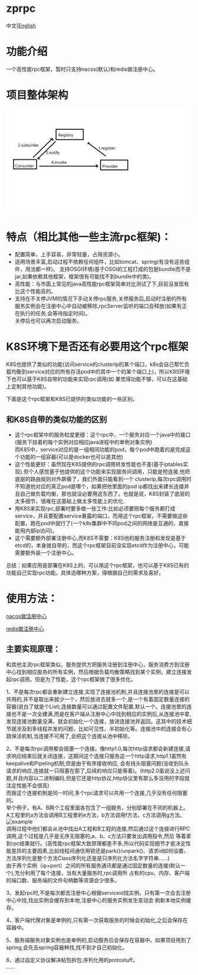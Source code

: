 # zprpc
中文|[English](https://github.com/65487123/zprpc/blob/master/README-EN.md)
# 功能介绍
一个高性能rpc框架，暂时只支持nacos(默认)和redis做注册中心。

# 项目整体架构
![architecture](https://github.com/65487123/zprpc/raw/master/architecture.png)
# 特点（相比其他一些主流rpc框架)：
* 配置简单，上手容易，非常轻量，占用资源小。
* 适用场景丰富,启动过程不依赖任何组件，比如tomcat、spring(有没有这些组件，用法都一样)。
支持OSGI环境(基于OSGI的工程打成的包是bundle而不是jar,如果依赖其他框架，框架很有可能找不到bundle中的类)。
* 高性能：与市面上常见的java高性能rpc框架简单对比测试了下,目前没发现有比这个性能高的。
* 支持在不关停JVM的情况下手动关停rpc服务,关停服务后,启动时注册的所有服务实例会在注册中心中自动被移除,rpcServer监听的端口会释放(如果有正在执行的任务,会等待指定时间)。  
关停后也可以再次启动服务。

# K8S环境下是否还有必要用这个rpc框架
K8S也提供了类似的功能(访问service的clusterIp的某个端口，k8s会自己帮忙负载均衡到service对应的所有存活pod中的其中一个的某个端口上)，所以K8S环境下也可以基于K8S自带的功能来实现rpc调用(如
果觉得功能不够，可以在这基础上定制其他功能)。  

下面是这个rpc框架和K8S已提供的类似功能的一些区别。
## 和K8S自带的类似功能的区别
* 这个rpc框架中的服务粒度更细：这个rpc中，一个服务对应一个java中的接口(服务下挂着的每个实例对应相应java进程中的单例对象实例)   
而K8S中，service对应的是一组相同功能的pod，每个pod中跑着的是完成这个功能的一组容器(可以是docker也可以是其他)
* 这个性能更好：虽然现在K8S提供的rpc调用转发性能也不差(基于iptables实现),但个人感觉基于他提供的这个功能来实现服务间调用，只能是短连接,他把底层的路由规则对外屏蔽了，我们外面只能看到一个
clusterip,每次rpc调用时不知道他对应的真正pod是哪个，如果把他里面的pod ip都找出来建长连接并且自己做负载均衡，那也就没必要用这东西了。也就是说，K8S封装了底层的太多细节，很难在这基础上做太多性能上的优化.
* 用K8S来实现rpc,部署时要多做一些工作:比如必须要把每个服务都打成service，并且要配置service暴露的端口，而用这个rpc框架，不需要做这些配置，跑在pod中就行了(一个k8s集群中不同pod之间的网络是互通的，直接能用内部ip访问)。
* 这个需要额外部署注册中心,而K8S不需要：K8S他的服务注册和发现是基于etcd的，本身就自带的，而这个rpc框架目前没实现etcd作为注册中心，可能需要额外装一个注册中心。   

总结：如果应用是部署在K8S上的，可以用这个rpc框架，也可以基于K8S已有的功能自己实现rpc功能。具体选哪种方案，得根据自己的需求及喜好。

              
# 使用方法：
[nacos做注册中心](https://github.com/65487123/zprpc/blob/master/nacos.md) 

[redis做注册中心](https://github.com/65487123/zprpc/blob/master/redis.md)


## 主要实现原理：
和其他主流rpc框架类似，服务提供方把服务注册到注册中心，服务消费方到注册中心找到相应服务的所有实例，然后根据负载均衡策略找到某个实例，建立连接发起rpc调用。但是为了性能，这个rpc框架做了很多优化。  

1、不是每次rpc都会重新建立连接,实现了连接池机制,并且连接池里的连接是可以共用的,并不是取出来就少一个，然后放进去就多一个,是一个有着固定数量连接的容器(说白了就是个List),连接数量可以通过配置文件配置,默认一个。连接池里的连接也不是一次全建满,而是在客户端从注册中心中找到相应的实例后,从连接池中拿,发现连接池数量没满，就会初始化一个连接，放进连接池并返回。这其中的技术细节就涉及到多线程并发的问题，比如可见性、半初始化等。连接池中的连接会有心跳保活机制,当连接不可用了,会把这个连接从池中移除。  

2、不是每次rpc调用都会阻塞一个连接。像http1.0,每次http请求都会新建连接,请求响应结束后就关闭连接，这期间这个连接只服务这一个http请求,http1.1虽然有keepalive和Pipeling机制,但是由于有序接收响应,  会有线头阻塞问题(没收到队头请求的响应,连接就一只阻塞在那了,后续的响应只能等着)。(http2.0虽说没上述问题,并且内容以二进制编码,但是它还是http协议,http协议里有那么多没用的字段就注定性能不会很高)  
而我这个连接机制是同一时间,多个rpc请求可以共用一个连接,几乎没有任何阻塞的。  
举个例子，有A、B两个工程里面各包含了一组服务，分别部署在不同的机器上。A工程里的a方法会调用B工程里的e方法，b方法调用f方法，c方法调用g方法。
![example](https://gitee.com/zeping-lu/pngs-for-readme/raw/master/readme0.png)  
调用过程中他们都会从池中找出A工程和B工程的连接,然后通过这个连接进行RPC调用,这个过程是几乎是无序无阻塞的,a、b、c方法只要发出调用指令,然后
等着拿到rpc结果就行。(高性能rpc框架大致原理都差不多,所以代码实现细节才是决定性能差异的主要因素,比如线程间通信用锁还是park()/unpark()、请求id如何设置、方法序列化是整个方法Class序列化还是是只序列化方法名字字符串......)  
由于两个实例（ip+port）之间的所有服务通讯都是通过固定数量的连接(默认一个),充分利用了每个连接，当有大量服务时,rpc调用所
占有的cpu、内存、客户端的端口数、服务端的文件句柄数等资源会少很多。  

3、发起rpc时,不是每次都去注册中心根据serviceid找实例。只有第一次会去注册中心中找,找出实例会缓存到本地,注册中心的服务实例发生变动会
刷新本地实例缓存。  

4、客户端代理对象是单例的,只有第一次获取服务的时候会初始化,之后会保存在容器中。  

5、服务端服务对象实例也是单例的,启动服务后会保存在容器中。如果项目用到了spring,会先去spring容器种找,找不到才自己初始化。  

6、通过自定义协议解决粘包拆包,序列化用的protostuff。    
 ......
    

